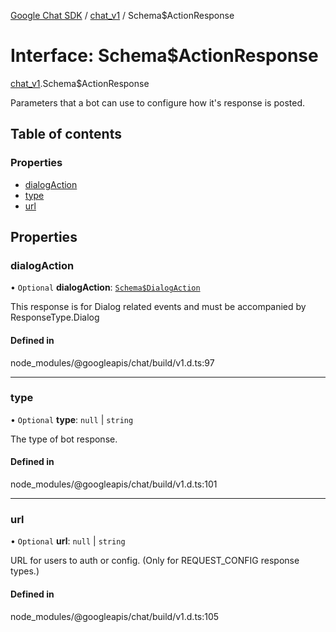 [Google Chat SDK](../README.md) / [chat\_v1](../modules/chat_v1.md) / Schema$ActionResponse

# Interface: Schema$ActionResponse

[chat_v1](../modules/chat_v1.md).Schema$ActionResponse

Parameters that a bot can use to configure how it's response is posted.

## Table of contents

### Properties

- [dialogAction](chat_v1.Schema_ActionResponse.md#dialogaction)
- [type](chat_v1.Schema_ActionResponse.md#type)
- [url](chat_v1.Schema_ActionResponse.md#url)

## Properties

### dialogAction

• `Optional` **dialogAction**: [`Schema$DialogAction`](chat_v1.Schema_DialogAction.md)

This response is for Dialog related events and must be accompanied by ResponseType.Dialog

#### Defined in

node_modules/@googleapis/chat/build/v1.d.ts:97

___

### type

• `Optional` **type**: ``null`` \| `string`

The type of bot response.

#### Defined in

node_modules/@googleapis/chat/build/v1.d.ts:101

___

### url

• `Optional` **url**: ``null`` \| `string`

URL for users to auth or config. (Only for REQUEST_CONFIG response types.)

#### Defined in

node_modules/@googleapis/chat/build/v1.d.ts:105

